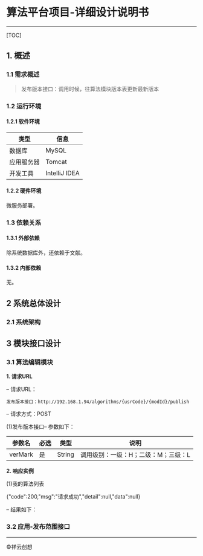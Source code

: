 # 算法平台项目-详细设计说明书

------

[TOC]

## 1. 概述
### 1.1 需求概述
> 发布版本接口：调用时候，往算法模块版本表更新最新版本

### 1.2 运行环境
#### 1.2.1 软件环境

|类型|信息|
|-----  |-----|
|数据库|MySQL|
|应用服务器|Tomcat|
|开发工具|IntelliJ IDEA|

#### 1.2.2 硬件环境
微服务部署。
### 1.3 依赖关系
#### 1.3.1 外部依赖

除系统数据库外，还依赖于文献。
#### 1.3.2 内部依赖
无。

## 2 系统总体设计
### 2.1	系统架构

## 3 模块接口设计
### 3.1	算法编辑模块
**1. 请求URL**

–	请求URL：

    发布版本接口：http://192.168.1.94/algorithms/{usrCode}/{modId}/publish

–	请求方式：POST


(1)发布版本接口–	参数如下：

|参数名|必选|类型|说明|
|-----  |----- |----- |-----   |
|verMark|是  |String | 调用级别：一级：H；二级：M；三级：L|

**2. 响应实例**

(1)我的算法列表

{"code":200,"msg":"请求成功","detail":null,"data":null}

–	结果如下：

### 3.2	应用-发布范围接口

------

&copy;祥云创想





